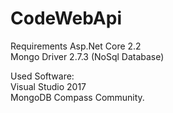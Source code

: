 # CodeWebApi

Requirements
Asp.Net Core 2.2<br>
Mongo Driver 2.7.3 (NoSql Database)<br/>

Used Software:<br>
Visual Studio 2017<br>
MongoDB Compass Community.

